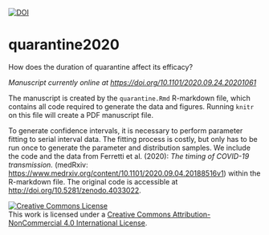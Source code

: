 [![DOI](https://zenodo.org/badge/298576397.svg)](https://zenodo.org/badge/latestdoi/298576397)

# quarantine2020
How does the duration of quarantine affect its efficacy?

*Manuscript currently online at https://doi.org/10.1101/2020.09.24.20201061*

The manuscript is created by the `quarantine.Rmd` R-markdown file, which contains all code required to generate the data and figures.
Running `knitr` on this file will create a PDF manuscript file.

To generate confidence intervals, it is necessary to perform parameter fitting to serial interval data.
The fitting process is costly, but only has to be run once to generate the parameter and distribution samples.
We include the code and the data from Ferretti et al. (2020): *The timing of COVID-19 transmission.* (medRxiv: https://www.medrxiv.org/content/10.1101/2020.09.04.20188516v1) within the R-markdown file.
The original code is accessible at http://doi.org/10.5281/zenodo.4033022.



<a rel="license" href="http://creativecommons.org/licenses/by-nc/4.0/"><img alt="Creative Commons License" style="border-width:0" src="https://i.creativecommons.org/l/by-nc/4.0/88x31.png" /></a><br />This work is licensed under a <a rel="license" href="http://creativecommons.org/licenses/by-nc/4.0/">Creative Commons Attribution-NonCommercial 4.0 International License</a>.
